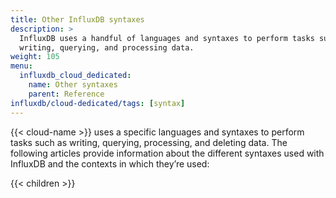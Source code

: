```yaml
---
title: Other InfluxDB syntaxes
description: >
  InfluxDB uses a handful of languages and syntaxes to perform tasks such as
  writing, querying, and processing data.
weight: 105
menu:
  influxdb_cloud_dedicated:
    name: Other syntaxes
    parent: Reference
influxdb/cloud-dedicated/tags: [syntax]
---
```


{{< cloud-name >}} uses a specific languages and syntaxes to perform tasks
such as writing, querying, processing, and deleting data.
The following articles provide information about the different syntaxes used
with InfluxDB and the contexts in which they’re used:

{{< children >}}
